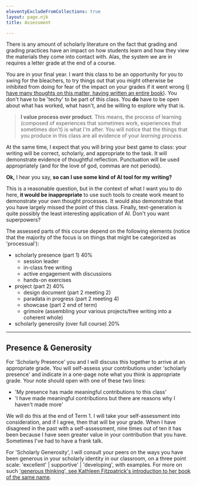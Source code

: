 ```yaml
---
eleventyExcludeFromCollections: true
layout: page.njk
title: Assessment

---
```


There is any amount of scholarly literature on the fact that grading and grading practices have an impact on how students learn and how they view the materials they come into contact with. Alas, the system we are in requires a letter grade at the end of a course.

You are in your final year. I want this class to be an opportunity for you to swing for the bleachers, to try things out that you might otherwise be inhibited from doing for fear of the impact on your grades if it went wrong ([I have many thoughts on this matter, having written an entire book](https://digitalpressatund.files.wordpress.com/2019/12/failing_gloriously_final.pdf)). You don't have to be 'techy' to be part of this class. You **do** have to be open about what has worked, what hasn't, and be willing to explore why that is.

> **I value process over product**. This means, the process of learning (composed of experiences that sometimes work, experiences that sometimes don't) is what I'm after. You will notice that the things that you produce in this class are all evidence of your _learning process_. 

At the same time, I expect that you will bring your best game to class: your writing will be correct, scholarly, and appropriate to the task. It will demonstrate evidence of thoughtful reflection. Punctuation will be used appropriately (and for the love of god, commas are not periods).

**Ok,** I hear you say, **so can I use some kind of AI tool for my writing?** 

This is a reasonable question, but in the context of what I want you to do here, **it would be inappropriate** to use such tools to create work meant to demonstrate your own thought processes. It would also demonstrate that you have largely missed the point of this class. Finally, text-generation is quite possibly the least interesting application of AI. Don't you want superpowers? 

The assessed parts of this course depend on the following elements (notice that the majority of the focus is on things that might be categorized as 'processual'):

+ scholarly presence (part 1) 40%
	+ session leader 
	+ in-class free writing 
	+ active engagement with discussions
	+ hands-on exercises
+ project (part 2) 40%
	+ design document (part 2 meeting 2) 
	+ paradata in progress (part 2 meeting 4)
	+ showcase (part 2 end of term)
	+ grimoire (assembling your various projects/free writing into a coherent whole)
+ scholarly generosity (over full course) 20% 

---

## Presence & Generosity

For 'Scholarly Presence' you and I will discuss this together to arrive at an appropriate grade. You will self-assess your contributions under 'scholarly presence' and indicate in a one-page note what you think is appropriate grade. Your note should open with one of these two lines:
- 'My presence has made meaningful contributions to this class'
- 'I have made meaningful contributions but there are reasons why I haven't made more'

We will do this at the end of Term 1. I will take your self-assessment into consideration, and if I agree, then that will be your grade. When I have disagreed in the past with a self-assessment, nine times out of ten it has been because I have seen greater value in your contribution that you have. Sometimes I've had to have a frank talk.

For 'Scholarly Generosity', I will consult your peers on the ways you have been generous in your scholarly identity in our classroom, on a three point scale: 'excellent' | supportive' | 'developing', with examples. For more on such ['generous thinking', see Kathleen Fitzpatrick's introduction to her book of the same name](https://kfitz.info/generous-thinking-introduction/).





